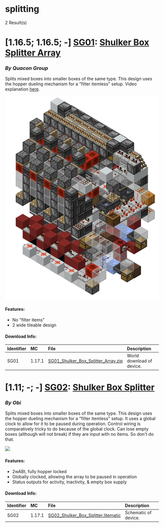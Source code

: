 # splitting
2 Result(s)

# [1.16.5; 1.16.5; -] [SG01](SG01%20Shulker%20Box%20Splitter%20Array): [Shulker Box Splitter Array](SG01%20Shulker%20Box%20Splitter%20Array/SG01_Shulker_Box_Splitter_Array.pdf)
### *By Quacon Group*

Splits mixed boxes into smaller boxes of the same type. This design uses the hopper dueling mechanism for a "filter itemless" setup. Video explanation [here](https://www.youtube.com/watch?v=zRO1QfmYa6o).

<img src="SG01%20Shulker%20Box%20Splitter%20Array/splitarray.png?raw=1">

#### Features:
- No "filter items"
- 2 wide tileable design

#### Download Info:
|Identifier   | MC       | File                                                                                                                       | Description                |
|------------ |:-------- |:-------------------------------------------------------------------------------------------------------------------------- |:---------------------------|
|SG01         | 1.17.1   | [SG01_Shulker_Box_Splitter_Array.zip](SG01%20Shulker%20Box%20Splitter%20Array/SG01_Shulker_Box_Splitter_Array.zip?raw=1)   | World download of device.  |



# [1.11; -; -] [SG02](SG02%20Shulker%20Box%20Splitter): [Shulker Box Splitter](SG02%20Shulker%20Box%20Splitter/SG02_Shulker_Box_Splitter.pdf)
### *By Obi*

Splits mixed boxes into smaller boxes of the same type. This design uses the hopper dueling mechanism for a "filter itemless" setup. It uses a global clock to allow for it to be paused during operation. Control wiring is comparatively tricky to do because of the global clock. Can lose empty boxes (although will not break) if they are input with no items. So don't do that.

<img src="SG02%20Shulker%20Box%20Splitter/globalclocksplitter1.png?raw=1">

#### Features:
- 2wABt, fully hopper locked
- Globally clocked, allowing the array to be paused in operation
- Status outputs for activity, inactivity, & empty box supply

#### Download Info:
|Identifier   | MC       | File                                                                                                               | Description           |
|------------ |:-------- |:------------------------------------------------------------------------------------------------------------------ |:----------------------|
|SG02         | 1.17.1   | [SG02_Shulker_Box_Splitter.litematic](SG02%20Shulker%20Box%20Splitter/SG02_Shulker_Box_Splitter.litematic?raw=1)   | Schematic of device.  |
